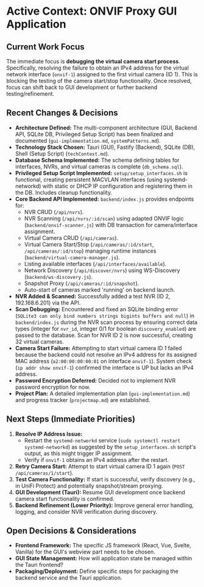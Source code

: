# Active Context: ONVIF Proxy GUI Application

## Current Work Focus

The immediate focus is **debugging the virtual camera start process**. Specifically, resolving the failure to obtain an IPv4 address for the virtual network interface (`onvif-1`) assigned to the first virtual camera (ID 1). This is blocking the testing of the camera start/stop functionality. Once resolved, focus can shift back to GUI development or further backend testing/refinement.

## Recent Changes & Decisions

*   **Architecture Defined:** The multi-component architecture (GUI, Backend API, SQLite DB, Privileged Setup Script) has been finalized and documented (`gui-implementation.md`, `systemPatterns.md`).
*   **Technology Stack Chosen:** Tauri (GUI), Fastify (Backend), SQLite (DB), Shell (Setup Script) (`techContext.md`).
*   **Database Schema Implemented:** The schema defining tables for interfaces, NVRs, and virtual cameras is complete (`db_schema.sql`).
*   **Privileged Setup Script Implemented:** `setup/setup_interfaces.sh` is functional, creating persistent MACVLAN interfaces (using systemd-networkd) with static or DHCP IP configuration and registering them in the DB. Includes cleanup functionality.
*   **Core Backend API Implemented:** `backend/index.js` provides endpoints for:
    *   NVR CRUD (`/api/nvrs`).
    *   NVR Scanning (`/api/nvrs/:id/scan`) using adapted ONVIF logic (`backend/onvif-scanner.js`) with DB transaction for camera/interface assignment.
    *   Virtual Camera CRUD (`/api/cameras`).
    *   Virtual Camera Start/Stop (`/api/cameras/:id/start`, `/api/cameras/:id/stop`) managing runtime instances (`backend/virtual-camera-manager.js`).
    *   Listing available interfaces (`/api/interfaces/available`).
    *   Network Discovery (`/api/discover/nvrs`) using WS-Discovery (`backend/ws-discovery.js`).
    *   Snapshot Proxy (`/api/cameras/:id/snapshot`).
    *   Auto-start of cameras marked 'running' on backend launch.
*   **NVR Added & Scanned:** Successfully added a test NVR (ID 2, 192.168.6.201) via the API.
*   **Scan Debugging:** Encountered and fixed an SQLite binding error (`SQLite3 can only bind numbers strings bigints buffers and null`) in `backend/index.js` during the NVR scan process by ensuring correct data types (integer for `nvr_id`, integer 0/1 for boolean `discovery_enabled`) are passed to the database. Scan for NVR ID 2 is now successful, creating 32 virtual cameras.
*   **Camera Start Failure:** Attempting to start virtual camera ID 1 failed because the backend could not resolve an IPv4 address for its assigned MAC address (`a2:00:00:00:00:01` on interface `onvif-1`). System check (`ip addr show onvif-1`) confirmed the interface is UP but lacks an IPv4 address.
*   **Password Encryption Deferred:** Decided not to implement NVR password encryption for now.
*   **Project Plan:** A detailed implementation plan (`gui-implementation.md`) and progress tracker (`projectmap.md`) are established.

## Next Steps (Immediate Priorities)

1.  **Resolve IP Address Issue:**
    *   Restart the `systemd-networkd` service (`sudo systemctl restart systemd-networkd`) as suggested by the `setup_interfaces.sh` script's output, as this might trigger IP assignment.
    *   Verify if `onvif-1` obtains an IPv4 address after the restart.
2.  **Retry Camera Start:** Attempt to start virtual camera ID 1 again (`POST /api/cameras/1/start`).
3.  **Test Camera Functionality:** If start is successful, verify discovery (e.g., in UniFi Protect) and potentially snapshot/stream proxying.
4.  **GUI Development (Tauri):** Resume GUI development once backend camera start functionality is confirmed.
5.  **Backend Refinement (Lower Priority):** Improve general error handling, logging, and consider NVR verification during discovery.

## Open Decisions & Considerations

*   **Frontend Framework:** The specific JS framework (React, Vue, Svelte, Vanilla) for the GUI's webview part needs to be chosen.
*   **GUI State Management:** How will application state be managed within the Tauri frontend?
*   **Packaging/Deployment:** Define specific steps for packaging the backend service and the Tauri application.
